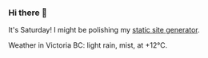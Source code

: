 ### Hi there :wave:

It's Saturday! I might be polishing my [static site generator](https://github.com/bewuethr/pandoc-bash-blog).

Weather in Victoria BC: light rain, mist, at +12°C.
